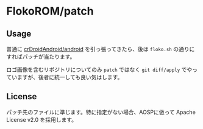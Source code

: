 # FlokoROM/patch

## Usage

普通に [crDroidAndroid/android](https://github.com/crdroidandroid/android/tree/13.0) を引っ張ってきたら、後は `floko.sh` の通りにすればパッチが当たります。

ロゴ画像を含むリポジトリについてのみ `patch` ではなく `git diff/apply` でやっていますが、後者に統一しても良い気はします。

## License

パッチ先のファイルに準じます。特に指定がない場合、AOSPに倣って Apache License v2.0 を採用します。

